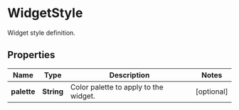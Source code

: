 # WidgetStyle

Widget style definition.

## Properties

| Name        | Type       | Description                           | Notes      |
| ----------- | ---------- | ------------------------------------- | ---------- |
| **palette** | **String** | Color palette to apply to the widget. | [optional] |
